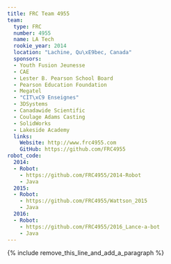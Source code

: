 ```yaml
---
title: FRC Team 4955
team:
  type: FRC
  number: 4955
  name: LA Tech
  rookie_year: 2014
  location: "Lachine, Qu\xE9bec, Canada"
  sponsors:
  - Youth Fusion Jeunesse
  - CAE
  - Lester B. Pearson School Board
  - Pearson Education Foundation
  - Megatel
  - "CIT\xC9 Enseignes"
  - 3DSystems
  - Canadawide Scientific
  - Coulage Adams Casting
  - SolidWorks
  - Lakeside Academy
  links:
    Website: http://www.frc4955.com
    GitHub: https://github.com/FRC4955
robot_code:
  2014:
  - Robot:
    - https://github.com/FRC4955/2014-Robot
    - Java
  2015:
  - Robot:
    - https://github.com/FRC4955/Wattson_2015
    - Java
  2016:
  - Robot:
    - https://github.com/FRC4955/2016_Lance-a-bot
    - Java
---
```


{% include remove_this_line_and_add_a_paragraph %}